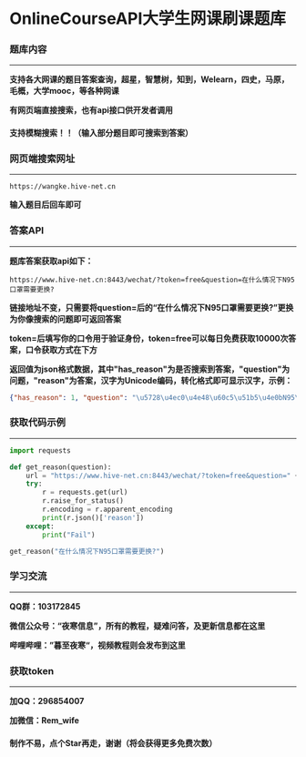 # OnlineCourseAPI大学生网课刷课题库



### 题库内容

------

**支持各大网课的题目答案查询，超星，智慧树，知到，Welearn，四史，马原，毛概，大学mooc，等各种网课**

**有网页端直接搜索，也有api接口供开发者调用**

#### 支持模糊搜索！！（输入部分题目即可搜索到答案）



### **网页端搜索网址**

------

```http
https://wangke.hive-net.cn
```

**输入题目后回车即可**

### 答案API

------

**题库答案获取api如下：**

```http
https://www.hive-net.cn:8443/wechat/?token=free&question=在什么情况下N95口罩需要更换?
```

**链接地址不变，只需要将question=后的“在什么情况下N95口罩需要更换?”更换为你像搜索的问题即可返回答案**

**token=后填写你的口令用于验证身份，token=free可以每日免费获取10000次答案，口令获取方式在下方**

**返回值为json格式数据，其中"has_reason"为是否搜索到答案，"question"为问题，"reason"为答案，汉字为Unicode编码，转化格式即可显示汉字，示例：**

```json
{"has_reason": 1, "question": "\u5728\u4ec0\u4e48\u60c5\u51b5\u4e0bN95\u53e3\u7f69\u9700\u8981\u66f4\u6362?", "reason": "\n1\uff1a\u53e3\u7f69\u6709\u7834\u635f.\u635f\u574f\u6216\u4e0e\u9762\u90e8\u65e0\u6cd5\u5bc6\u5408\u65f6\n2\uff1a\u53e3\u7f69\u53d7\u6c61\u67d3(\u5982\u67d3\u6709\u8840\u6e0d\u6216\u98de\u6cab\u7b49\u5f02\u7269\u65f6)\n3\uff1a\u547c\u5438\u963b\u6297\u660e\u663e\u589e\u52a0\u65f6\n4\uff1a\u66fe\u4f7f\u7528\u4e8e\u4e2a\u4f8b\u75c5\u623f\u6216\u75c5\u60a3\u63a5\u89e6(\u56e0\u4e3a\u8be5\u53e3\u7f69\u5df2\u88ab\u6c61\u67d3)"}
```



### **获取代码示例**

------

```python
import requests

def get_reason(question):
    url = "https://www.hive-net.cn:8443/wechat/?token=free&question=" + question
    try:  
        r = requests.get(url)  
        r.raise_for_status()  
        r.encoding = r.apparent_encoding
        print(r.json()['reason'])
    except:  
        print("Fail")

get_reason("在什么情况下N95口罩需要更换?")
```



### 学习交流

------

**QQ群：103172845**

**微信公众号：“夜寒信息”，所有的教程，疑难问答，及更新信息都在这里**

**哔哩哔哩：”暮至夜寒“，视频教程则会发布到这里**



### 获取token

------

**加QQ：296854007**

**加微信：Rem_wife**



#### **制作不易，点个Star再走，谢谢（将会获得更多免费次数）**